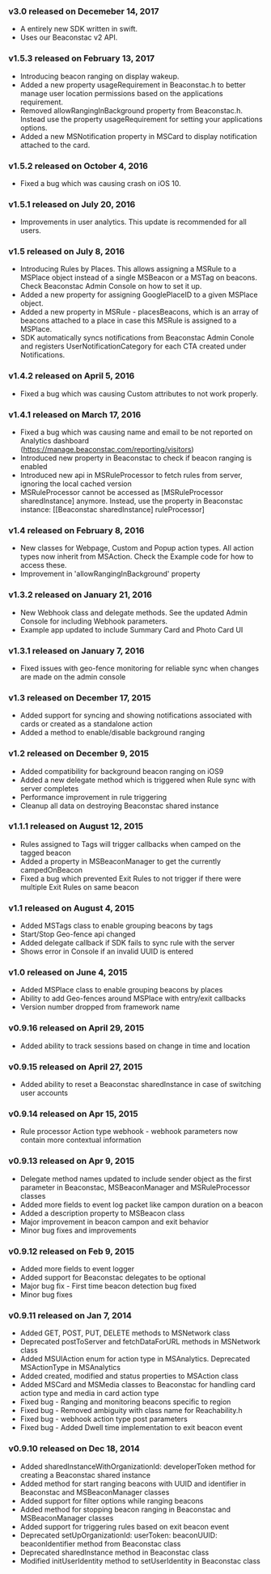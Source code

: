 ### v3.0 released on Decemeber 14, 2017
* A entirely new SDK written in swift.
* Uses our Beaconstac v2 API.

### v1.5.3 released on February 13, 2017

* Introducing beacon ranging on display wakeup.
* Added a new property usageRequirement in Beaconstac.h to better manage user location permissions based on the applications requirement.
* Removed allowRangingInBackground property from Beaconstac.h. Instead use the property usageRequirement for setting your applications options.
* Added a new MSNotification property in MSCard to display notification attached to the card.

### v1.5.2 released on October 4, 2016

* Fixed a bug which was causing crash on iOS 10.

### v1.5.1 released on July 20, 2016

* Improvements in user analytics. This update is recommended for all users.


### v1.5 released on July 8, 2016

* Introducing Rules by Places. This allows assigning a MSRule to a MSPlace object instead of a single MSBeacon or a MSTag on beacons. Check Beaconstac Admin Console on how to set it up.
* Added a new property for assigning GooglePlaceID to a given MSPlace object.
* Added a new property in MSRule - placesBeacons, which is an array of beacons attached to a place in case this MSRule is assigned to a MSPlace.
* SDK automatically syncs notifications from Beaconstac Admin Conole and registers UserNotificationCategory for each CTA created under Notifications.

### v1.4.2 released on April 5, 2016

* Fixed a bug which was causing Custom attributes to not work properly. 

### v1.4.1 released on March 17, 2016

* Fixed a bug which was causing name and email to be not reported on Analytics dashboard (https://manage.beaconstac.com/reporting/visitors) 
* Introduced new property in Beaconstac to check if beacon ranging is enabled
* Introduced new api in MSRuleProcessor to fetch rules from server, ignoring the local cached version
* MSRuleProcessor cannot be accessed as [MSRuleProcessor sharedInstance] anymore. Instead, use the property in Beaconstac instance: [[Beaconstac sharedInstance] ruleProcessor]


### v1.4 released on February 8, 2016

* New classes for Webpage, Custom and Popup action types. All action types now inherit from MSAction. Check the Example code for how to access these.
* Improvement in 'allowRangingInBackground' property

### v1.3.2 released on January 21, 2016

* New Webhook class and delegate methods. See the updated Admin Console for including Webhook parameters.
* Example app updated to include Summary Card and Photo Card UI

### v1.3.1 released on January 7, 2016

* Fixed issues with geo-fence monitoring for reliable sync when changes are made on the admin console

### v1.3 released on December 17, 2015

* Added support for syncing and showing notifications associated with cards or created as a standalone action
* Added a method to enable/disable background ranging

### v1.2 released on December 9, 2015

* Added compatibility for background beacon ranging on iOS9
* Added a new delegate method which is triggered when Rule sync with server completes
* Performance improvement in rule triggering
* Cleanup all data on destroying Beaconstac shared instance

### v1.1.1 released on August 12, 2015

* Rules assigned to Tags will trigger callbacks when camped on the tagged beacon
* Added a property in MSBeaconManager to get the currently campedOnBeacon
* Fixed a bug which prevented Exit Rules to not trigger if there were multiple Exit Rules on same beacon

### v1.1 released on August 4, 2015

* Added MSTags class to enable grouping beacons by tags
* Start/Stop Geo-fence api changed 
* Added delegate callback if SDK fails to sync rule with the server
* Shows error in Console if an invalid UUID is entered

### v1.0 released on June 4, 2015

* Added MSPlace class to enable grouping beacons by places
* Ability to add Geo-fences around MSPlace with entry/exit callbacks 
* Version number dropped from framework name

### v0.9.16 released on April 29, 2015

* Added ability to track sessions based on change in time and location

### v0.9.15 released on April 27, 2015

* Added ability to reset a Beaconstac sharedInstance in case of switching user accounts

### v0.9.14 released on Apr 15, 2015

* Rule processor Action type webhook - webhook parameters now contain more contextual information

### v0.9.13 released on Apr 9, 2015

* Delegate method names updated to include sender object as the first parameter in Beaconstac, MSBeaconManager and MSRuleProcessor classes
* Added more fields to event log packet like campon duration on a beacon
* Added a description property to MSBeacon class
* Major improvement in beacon campon and exit behavior
* Minor bug fixes and improvements

### v0.9.12 released on Feb 9, 2015

* Added more fields to event logger
* Added support for Beaconstac delegates to be optional
* Major bug fix - First time beacon detection bug fixed
* Minor bug fixes

### v0.9.11 released on Jan 7, 2014

* Added GET, POST, PUT, DELETE methods to MSNetwork class
* Deprecated postToServer and fetchDataForURL methods in MSNetwork class
* Added MSUIAction enum for action type in MSAnalytics. Deprecated MSActionType in MSAnalytics
* Added created, modified and status properties to MSAction class
* Added MSCard and MSMedia classes to Beaconstac for handling card action type and media in card action type
* Fixed bug - Ranging and monitoring beacons specific to region
* Fixed bug - Removed ambiguity with class name for Reachability.h
* Fixed bug - webhook action type post parameters
* Fixed bug - Added Dwell time implementation to exit beacon event

### v0.9.10 released on Dec 18, 2014

* Added sharedInstanceWithOrganizationId: developerToken method for creating a Beaconstac shared instance
* Added method for start ranging beacons with UUID and identifier in Beaconstac and MSBeaconManager classes
* Added support for filter options while ranging beacons 
* Added method for stopping beacon ranging in Beaconstac and MSBeaconManager classes
* Added support for triggering rules based on exit beacon event
* Deprecated setUpOrganizationId: userToken: beaconUUID: beaconIdentifier method from Beaconstac class
* Deprecated sharedInstance method in Beaconstac class
* Modified initUserIdentity method to setUserIdentity in Beaconstac class

